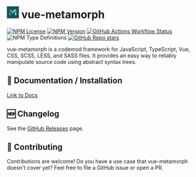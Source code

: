 
# ![](./docs/public/logo-xs.png) vue-metamorph

[![NPM License](https://img.shields.io/npm/l/vue-metamorph)](https://github.com/UnrefinedBrain/vue-metamorph/blob/master/LICENSE) [![NPM Version](https://img.shields.io/npm/v/vue-metamorph)](https://npmjs.com/package/vue-metamorph)
 [![GitHub Actions Workflow Status](https://img.shields.io/github/actions/workflow/status/UnrefinedBrain/vue-metamorph/ci.yml)](https://github.com/UnrefinedBrain/vue-metamorph/actions) ![NPM Type Definitions](https://img.shields.io/npm/types/vue-metamorph) [![GitHub Repo stars](https://img.shields.io/github/stars/UnrefinedBrain/vue-metamorph)](https://github.com/UnrefinedBrain/vue-metamorph)

vue-metamorph is a codemod framework for JavaScript, TypeScript, Vue, CSS, SCSS, LESS, and SASS files. It provides an easy way to reliably manipulate source code using abstract syntax trees.

## 📖 Documentation / Installation

[Link to Docs](https://vue-metamorph.dev)

## 🆕 Changelog

See the [GitHub Releases](https://github.com/UnrefinedBrain/vue-metamorph/releases) page.

## 🤝 Contributing

Contributions are welcome! Do you have a use case that vue-metamorph doesn't cover yet? Feel free to file a GitHub issue or open a PR.
